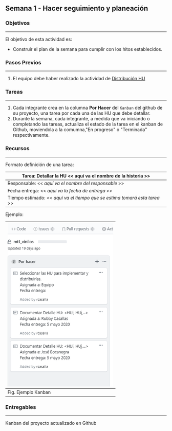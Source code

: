 ## Semana 1 - Hacer seguimiento y planeación




### Objetivos
----
El objetivo de esta actividad es:

* Construir el plan de la semana para cumplir con los hitos establecidos. 
 
   
### Pasos Previos
----

1. El equipo debe haber realizado la actividad de [Distribución HU](https://ticsw.github.io/mt1_guias_proyecto/semanas/semana1/s1_distribucion)


### Tareas
----

1. Cada integrante crea en la columna **Por Hacer** del `Kanban` del github de su proyecto, una tarea por cada una de las HU que debe detallar. 
2. Durante la semana, cada integrante, a medida que va iniciando o completando las tareas, actualiza el 
   estado de la tarea en el kanban de Github, moviendola a la comumna,"En progreso" o "Terminada" respectivamente. 

### Recursos
---

Formato definición de una tarea:


| Tarea: Detallar la HU \<\< aquí va el nombre de la historia >>               |
| ---------------------------------------------------------------------------- |
| Responsable: \<\< _aquí va el nombre del responsable_ >>                     |
| Fecha entrega: \<\< _aquí va la fecha de entrega_ >>                         |
| Tiempo estimado: \<\< _aquí va el tiempo que se estima tomará esta tarea_ >> |

Ejemplo: 

| ![](./../../assets/images/kanbanTODO.PNG) |
| ----------------------------------------- |
| Fig. Ejemplo Kanban                       |

### Entregables
---

Kanban del proyecto actualizado en Github